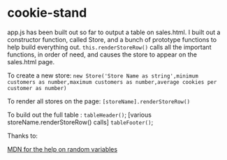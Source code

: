 # cookie-stand
app.js has been built out so far to output a table on sales.html. I built out a constructor function, called Store, and a bunch of prototype functions to help build everything out. `this.renderStoreRow()` calls all the important functions, in order of need, and causes the store to appear on the sales.html page.

To create a new store:
`new Store('Store Name as string',minimum customers as number,maximum customers as number,average cookies per customer as number)`

To render all stores on the page:
`[storeName].renderStoreRow()`

To build out the full table :
`tableHeader()`;
[various storeName.renderStoreRow() calls]
`tableFooter()`;

Thanks to: 

[MDN for the help on random variables](https://developer.mozilla.org/en-US/docs/Web/JavaScript/Reference/Global_Objects/Math/random)